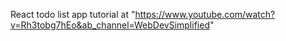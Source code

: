 React todo list app tutorial at "https://www.youtube.com/watch?v=Rh3tobg7hEo&ab_channel=WebDevSimplified"
